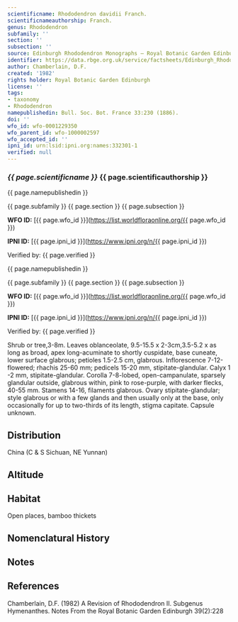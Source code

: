 ```yaml
---
scientificname: Rhododendron davidii Franch.
scientificnameauthorship: Franch.
genus: Rhododendron
subfamily: ''
section: ''
subsection: ''
source: Edinburgh Rhododendron Monographs – Royal Botanic Garden Edinburgh
identifier: https://data.rbge.org.uk/service/factsheets/Edinburgh_Rhododendron_Monographs.xhtml
author: Chamberlain, D.F.
created: '1982'
rights holder: Royal Botanic Garden Edinburgh
license: ''
tags:
- taxonomy
- Rhododendron
namepublishedin: Bull. Soc. Bot. France 33:230 (1886).
doi: ''
wfo_id: wfo-0001229350
wfo_parent_id: wfo-1000002597
wfo_accepted_id: ''
ipni_id: urn:lsid:ipni.org:names:332301-1
verified: null
---
```

### _{{ page.scientificname }}_ {{ page.scientificauthorship }}
 {{ page.namepublishedin }}

{{ page.subfamily }} {{ page.section }} {{ page.subsection }}

**WFO ID:** [{{ page.wfo_id }}](https://list.worldfloraonline.org/{{ page.wfo_id }})

**IPNI ID:** [{{ page.ipni_id }}](https://www.ipni.org/n/{{ page.ipni_id }})

Verified by: {{ page.verified }}

 {{ page.namepublishedin }}

{{ page.subfamily }} {{ page.section }} {{ page.subsection }}

**WFO ID:** [{{ page.wfo_id }}](https://list.worldfloraonline.org/{{ page.wfo_id }})

**IPNI ID:** [{{ page.ipni_id }}](https://www.ipni.org/n/{{ page.ipni_id }})

Verified by: {{ page.verified }}



Shrub or tree,3-8m. Leaves oblanceolate, 9.5-15.5 x 2-3cm,3.5-5.2 x as long as broad, apex long-acuminate to shortly cuspidate, base cuneate, lower surface glabrous; petioles 1.5-2.5 cm, glabrous. Inflorescence 7-12-flowered; rhachis 25-60 mm; pedicels 15-20 mm, stipitate-glandular. Calyx 1 -2 mm, stipitate-glandular. Corolla 7-8-lobed, open-campanulate, sparsely glandular outside, glabrous within, pink to rose-purple, with darker flecks, 40-55 mm. Stamens 14-16, filaments glabrous. Ovary stipitate-glandular; style glabrous or with a few glands and then usually only at the base, only occasionally for up to two-thirds of its length, stigma capitate. Capsule unknown.

## Distribution
China (C & S Sichuan, NE Yunnan)

## Altitude


## Habitat
Open places, bamboo thickets

## Nomenclatural History

                       
## Notes


## References

Chamberlain, D.F. (1982) A Revision of Rhododendron II. Subgenus Hymenanthes. Notes From the Royal Botanic Garden Edinburgh 39(2):228
